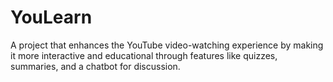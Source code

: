 # YouLearn
A project that enhances the YouTube video-watching experience by making it more interactive and educational through features like quizzes, summaries, and a chatbot for discussion.
